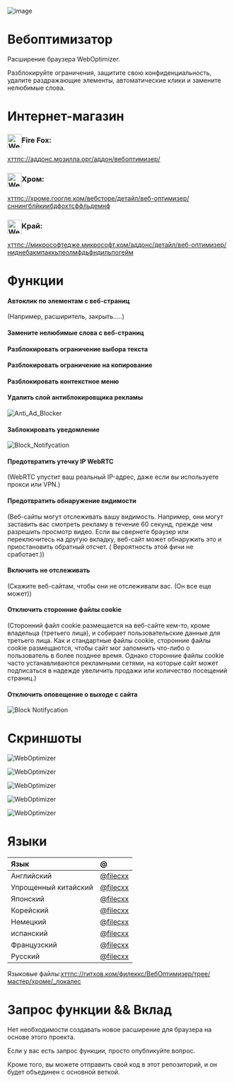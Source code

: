 ![image](chrome/icons/icon.png)

# Вебоптимизатор

Расширение браузера WebOptimizer.

Разблокируйте ограничения, защитите свою конфиденциальность, удалите раздражающие элементы, автоматические клики и замените нелюбимые слова.

# Интернет-магазин

### <img src="webstore/images/firefox.png" width="32" height="32" alt="WebOptimizer Firefox" align="center" />Fire Fox:

[хттпс://аддонс.мозилла.орг/аддон/вебоптимизер/](https://addons.mozilla.org/addon/weboptimizer/)

### <img src="webstore/images/chrome.png" width="32" height="32" alt="WebOptimizer Chrome" align="center" />Хром:

[хттпс://хроме.гоогле.ком/вебсторе/детайл/веб-оптимизер/сннингблйкиибдфохтсффльдемнф](https://chrome.google.com/webstore/detail/web-optimizer/cnhiehgbljjkkiibdfochmcffldemhph)

### <img src="webstore/images/edge.png" width="32" height="32" alt="WebOptimizer Edge" align="center" />Край:

[хттпс://микрософтедже.микрософт.ком/аддонс/детайл/веб-оптимизер/ниднебакмпаккьпеолмфдьфндильпогейм](https://microsoftedge.microsoft.com/addons/detail/web-optimizer/nidnebakmpakkpeolmfdfhdilpogjoim)

# Функции

#### Автоклик по элементам с веб-страниц

(Например, расширитель, закрыть.....)

#### Замените нелюбимые слова с веб-страниц

#### Разблокировать ограничение выбора текста

#### Разблокировать ограничение на копирование

#### Разблокировать контекстное меню

#### Удалить слой антиблокировщика рекламы

![Anti_Ad_Blocker](chrome/images/anti_adblock.png)

#### Заблокировать уведомление

![Block_Notifycation](chrome/images/notification.png)

#### Предотвратить утечку IP WebRTC

(WebRTC упустит ваш реальный IP-адрес, даже если вы используете прокси или VPN.)

#### Предотвратить обнаружение видимости

(Веб-сайты могут отслеживать вашу видимость. Например, они могут заставить вас смотреть рекламу в течение 60 секунд, прежде чем разрешить просмотр видео. Если вы свернете браузер или переключитесь на другую вкладку, веб-сайт может обнаружить это и приостановить обратный отсчет. ( Вероятность этой фичи не сработает.))

#### Включить не отслеживать

(Скажите веб-сайтам, чтобы они не отслеживали вас. (Он все еще может))

#### Отключить сторонние файлы cookie

(Сторонний файл cookie размещается на веб-сайте кем-то, кроме владельца (третьего лица), и собирает пользовательские данные для третьего лица. Как и стандартные файлы cookie, сторонние файлы cookie размещаются, чтобы сайт мог запомнить что-либо о пользователь в более позднее время. Однако сторонние файлы cookie часто устанавливаются рекламными сетями, на которые сайт может подписаться в надежде увеличить продажи или количество посещений страниц.)

#### Отключить оповещение о выходе с сайта

![Block Notifycation](chrome/images/leave_this_site.png)

# Скриншоты

![WebOptimizer](screenshots/1.png)

![WebOptimizer](screenshots/2.png)

![WebOptimizer](screenshots/3.png)

![WebOptimizer](screenshots/auto_click.png)

![WebOptimizer](screenshots/replace_words_google.png)

# Языки

| Язык                 | @                                      |
| :------------------- | :------------------------------------- |
| Английский           | [@filecxx](https://github.com/filecxx) |
| Упрощенный китайский | [@filecxx](https://github.com/filecxx) |
| Японский             | [@filecxx](https://github.com/filecxx) |
| Корейский            | [@filecxx](https://github.com/filecxx) |
| Немецкий             | [@filecxx](https://github.com/filecxx) |
| испанский            | [@filecxx](https://github.com/filecxx) |
| Французский          | [@filecxx](https://github.com/filecxx) |
| Русский              | [@filecxx](https://github.com/filecxx) |

Языковые файлы:[хттпс://гитхов.ком/филеккс/ВебОптимизер/трее/мастер/хроме/\_локалес](https://github.com/filecxx/WebOptimizer/tree/master/chrome/_locales)

# Запрос функции && Вклад

Нет необходимости создавать новое расширение для браузера на основе этого проекта.

Если у вас есть запрос функции, просто опубликуйте вопрос.

Кроме того, вы можете отправить свой код в этот репозиторий, и он будет объединен с основной веткой.
